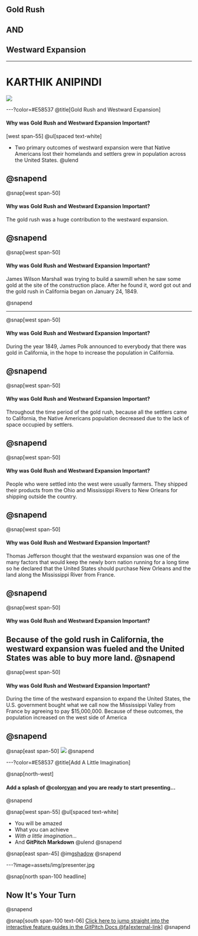 ## Gold Rush
## AND
## Westward Expansion

---

# KARTHIK ANIPINDI
![](assets/img/presentation.png)

---?color=#E58537
@title[Gold Rush and Westward Expansion]

#### Why was Gold Rush and Westward Expansion Important?
[west span-55]
@ul[spaced text-white]
- Two primary outcomes of westward expansion were that Native Americans lost their homelands and settlers grew in population across the United States.
@ulend

@snapend
---
@snap[west span-50]
#### Why was Gold Rush and Westward Expansion Important?
The gold rush was a huge contribution to the westward expansion.

@snapend
---
@snap[west span-50]
#### Why was Gold Rush and Westward Expansion Important?
James Wilson Marshall was trying to build a sawmill when he saw some gold at the site of the construction place. After he found it, word got out and the gold rush in California began on January 24, 1849. 

@snapend

---
@snap[west span-50]
#### Why was Gold Rush and Westward Expansion Important?
During the year 1849, James Polk announced to everybody that there was gold in California, in the hope to increase the population in California. 

@snapend
---
@snap[west span-50]
#### Why was Gold Rush and Westward Expansion Important?
Throughout the time period of the gold rush, because all the settlers came to California, the Native Americans population decreased due to the lack of space occupied by settlers. 

@snapend
---

@snap[west span-50]
#### Why was Gold Rush and Westward Expansion Important?
People who were settled into the west were usually farmers. They shipped their products from the Ohio and Mississippi Rivers to New Orleans for shipping outside the country. 

@snapend
---

@snap[west span-50]
#### Why was Gold Rush and Westward Expansion Important?
Thomas Jefferson thought that the westward expansion was one of the many factors that would keep the newly born nation running for a long time so he declared that the United States should purchase New Orleans and the land along the Mississippi River from France. 

@snapend
---
@snap[west span-50]
#### Why was Gold Rush and Westward Expansion Important?
Because of the gold rush in California, the westward expansion was fueled and the United States was able to buy more land. 
@snapend
---
@snap[west span-50]
#### Why was Gold Rush and Westward Expansion Important?
During the time of the westward expansion to expand the United States, the U.S. government bought what we call now the Mississippi Valley from France by agreeing to pay $15,000,000. Because of these outcomes, the population increased on the west side of America

@snapend
---
@snap[east span-50]
![](assets/img/presentation.png)
@snapend

---?color=#E58537
@title[Add A Little Imagination]

@snap[north-west]
#### Add a splash of @color[cyan](**color**) and you are ready to start presenting...
@snapend

@snap[west span-55]
@ul[spaced text-white]
- You will be amazed
- What you can achieve
- *With a little imagination...*
- And **GitPitch Markdown**
@ulend
@snapend

@snap[east span-45]
@img[shadow](assets/img/conference.png)
@snapend

---?image=assets/img/presenter.jpg

@snap[north span-100 headline]
## Now It's Your Turn
@snapend

@snap[south span-100 text-06]
[Click here to jump straight into the interactive feature guides in the GitPitch Docs @fa[external-link]](https://gitpitch.com/docs/getting-started/tutorial/)
@snapend
